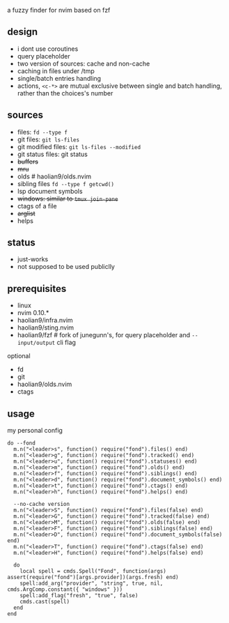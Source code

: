 
a fuzzy finder for nvim based on fzf

## design
* i dont use coroutines
* query placeholder
* two version of sources: cache and non-cache
* caching in files under /tmp
* single/batch entries handling
* actions, `<c-*>` are mutual exclusive between single and batch handling, rather than the choices's number

## sources
* files: `fd --type f`
* git files: `git ls-files`
* git modified files: `git ls-files --modified`
* git status files: git status
* ~~buffers~~
* ~~mru~~
* olds # haolian9/olds.nvim
* sibling files `fd --type f getcwd()`
* lsp document symbols
* ~~windows: similar to `tmux join-pane`~~
* ctags of a file
* ~~arglist~~
* helps

## status
* just-works
* not supposed to be used publiclly

## prerequisites
* linux
* nvim 0.10.*
* haolian9/infra.nvim
* haolian9/sting.nvim
* haolian9/fzf # fork of junegunn's, for query placeholder and `--input/output` cli flag

optional
* fd
* git
* haolian9/olds.nvim
* ctags

## usage

my personal config
```
do --fond
  m.n("<leader>s", function() require("fond").files() end)
  m.n("<leader>g", function() require("fond").tracked() end)
  m.n("<leader>u", function() require("fond").statuses() end)
  m.n("<leader>m", function() require("fond").olds() end)
  m.n("<leader>f", function() require("fond").siblings() end)
  m.n("<leader>d", function() require("fond").document_symbols() end)
  m.n("<leader>t", function() require("fond").ctags() end)
  m.n("<leader>h", function() require("fond").helps() end)

  --no-cache version
  m.n("<leader>S", function() require("fond").files(false) end)
  m.n("<leader>G", function() require("fond").tracked(false) end)
  m.n("<leader>M", function() require("fond").olds(false) end)
  m.n("<leader>F", function() require("fond").siblings(false) end)
  m.n("<leader>D", function() require("fond").document_symbols(false) end)
  m.n("<leader>T", function() require("fond").ctags(false) end)
  m.n("<leader>H", function() require("fond").helps(false) end)

  do
    local spell = cmds.Spell("Fond", function(args) assert(require("fond")[args.provider])(args.fresh) end)
    spell:add_arg("provider", "string", true, nil, cmds.ArgComp.constant({ "windows" }))
    spell:add_flag("fresh", "true", false)
    cmds.cast(spell)
  end
end
```
